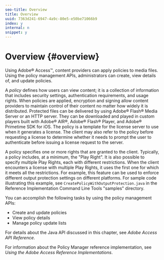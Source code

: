 ```yaml
---
seo-title: Overview
title: Overview
uuid: 7363d241-6947-4a9c-80e5-e50be71066b9
index: y
internal: n
snippet: y
---
```


# Overview  {#overview}

Using Adobe® Access™, content providers can apply policies to media files. Using the policy management APIs, administrators can create, view details of, and update policies.

A *policy* defines how users can view content; it is a collection of information that includes security settings, authentication requirements, and usage rights. When policies are applied, encryption and signing allow content providers to maintain control of their content no matter how widely it is distributed. Protected files can be delivered by using Adobe® Flash® Media Server or an HTTP server. They can be downloaded and played in custom players built with Adobe® AIR®, Adobe® Flash® Player, and Adobe® Primetime SDK for iOS. The policy is a template for the license server to use when it generates a license. The client may also refer to the policy before requesting a license to determine whether it needs to prompt the user to authenticate before issuing a license request to the server.

A policy specifies one or more rights that are granted to the client. Typically, a policy includes, at a minimum, the "Play Right". It is also possible to specify multiple Play Rights, each with different restrictions. When the client encounters a license with multiple Play Rights, it uses the first one for which it meets all the restrictions. For example, this feature can be used to enforce different output protection settings on different platforms. For sample code illustrating this example, see `CreatePolicyWithOutputProtection.java` in the Reference Implementation Command Line Tools "samples" directory.

You can accomplish the following tasks by using the policy management APIs:

* Create and update policies 
* View policy details 
* Manage policy update lists

For details about the Java API discussed in this chapter, see *Adobe Access API Reference*.

For information about the Policy Manager reference implementation, see *Using the Adobe Access Reference Implementations*. 
